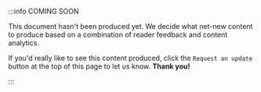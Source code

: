 :::info COMING SOON

This document hasn't been produced yet. We decide what net-new content to produce based on a combination of reader feedback and content analytics. 

If you'd really like to see this content produced, click the `Request an update` button at the top of this page to let us know. **Thank you!**

:::